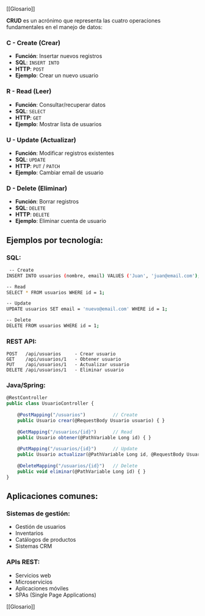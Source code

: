[[Glosario]]

**CRUD** es un acrónimo que representa las cuatro operaciones fundamentales en el manejo de datos:

### **C - Create (Crear)**

- **Función**: Insertar nuevos registros
- **SQL**: `INSERT INTO`
- **HTTP**: `POST`
- **Ejemplo**: Crear un nuevo usuario

### **R - Read (Leer)**

- **Función**: Consultar/recuperar datos
- **SQL**: `SELECT`
- **HTTP**: `GET`
- **Ejemplo**: Mostrar lista de usuarios

### **U - Update (Actualizar)**

- **Función**: Modificar registros existentes
- **SQL**: `UPDATE`
- **HTTP**: `PUT` / `PATCH`
- **Ejemplo**: Cambiar email de usuario

### **D - Delete (Eliminar)**

- **Función**: Borrar registros
- **SQL**: `DELETE`
- **HTTP**: `DELETE`
- **Ejemplo**: Eliminar cuenta de usuario

## Ejemplos por tecnología:

### **SQL:**

```bash
 -- Create
INSERT INTO usuarios (nombre, email) VALUES ('Juan', 'juan@email.com');

-- Read
SELECT * FROM usuarios WHERE id = 1;

-- Update
UPDATE usuarios SET email = 'nuevo@email.com' WHERE id = 1;

-- Delete
DELETE FROM usuarios WHERE id = 1;
```

### **REST API:**

```text
POST   /api/usuarios     - Crear usuario
GET    /api/usuarios/1   - Obtener usuario
PUT    /api/usuarios/1   - Actualizar usuario
DELETE /api/usuarios/1   - Eliminar usuario
```

### **Java/Spring:**

```JavaScript
@RestController
public class UsuarioController {
    
    @PostMapping("/usuarios")          // Create
    public Usuario crear(@RequestBody Usuario usuario) { }
    
    @GetMapping("/usuarios/{id}")      // Read
    public Usuario obtener(@PathVariable Long id) { }
    
    @PutMapping("/usuarios/{id}")      // Update
    public Usuario actualizar(@PathVariable Long id, @RequestBody Usuario usuario) { }
    
    @DeleteMapping("/usuarios/{id}")   // Delete
    public void eliminar(@PathVariable Long id) { }
}
```


## Aplicaciones comunes:

### **Sistemas de gestión:**

- Gestión de usuarios
- Inventarios
- Catálogos de productos
- Sistemas CRM

### **APIs REST:**

- Servicios web
- Microservicios
- Aplicaciones móviles
- SPAs (Single Page Applications)

[[Glosario]]